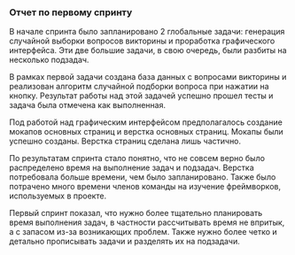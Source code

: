 ### Отчет по первому спринту

В начале спринта было запланировано  2 глобальные задачи: генерация случайной выборки вопросов викторины и проработка графического интерфейса. Эти две большие задачи, в свою очередь, были разбиты на несколько подзадач.

 В рамках первой задачи создана база данных с вопросами викторины и реализован алгоритм случайной подборки вопроса при нажатии на кнопку. Результат работы над этой задачей успешно прошел тесты и задача была отмечена как выполненная. 

Под работой над графическим интерфейсом предполагалось создание мокапов основных страниц  и верстка основных страниц. Мокапы были успешно созданы. Верстка страниц сделана лишь частично.

По результатам спринта стало понятно, что не совсем верно было распределено время на выполнение задач и подзадач. Верстка потребовала больше времени, чем было запланировано. Также было потрачено много времени членов команды на изучение фреймворков, используемых в проекте. 

Первый спринт показал, что нужно более тщательно планировать время выполнения задач, в частности рассчитывать время не впритык, а с запасом из-за возникающих проблем. Также нужно более четко и детально прописывать задачи и разделять их на подзадачи.
